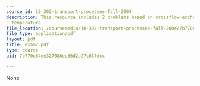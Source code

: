 ```yaml
---
course_id: 10-302-transport-processes-fall-2004
description: This resource includes 2 problems based on crossflow exchanger, and air
  temperature.
file_location: /coursemedia/10-302-transport-processes-fall-2004/7b770c64ee327086ee36d2a27c637dcc_exam2.pdf
file_type: application/pdf
layout: pdf
title: exam2.pdf
type: course
uid: 7b770c64ee327086ee36d2a27c637dcc

---
```

None